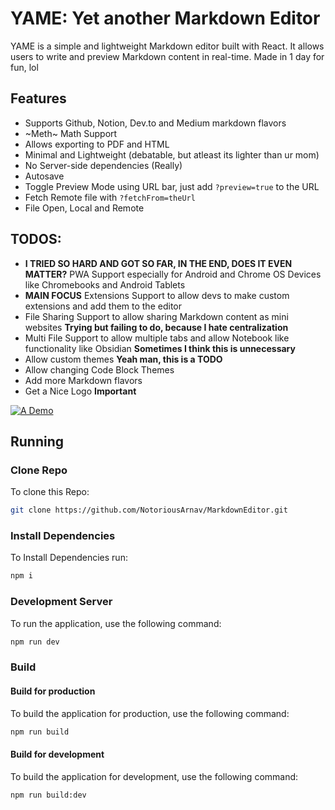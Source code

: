 # YAME: Yet another Markdown Editor
YAME is a simple and lightweight Markdown editor built with React. It allows users to write and preview Markdown content in real-time.
Made in 1 day for fun, lol

## Features
- Supports Github, Notion, Dev.to and Medium markdown flavors
- ~Meth~ Math Support
- Allows exporting to PDF and HTML
- Minimal and Lightweight (debatable, but atleast its lighter than ur mom)
- No Server-side dependencies (Really)
- Autosave
- Toggle Preview Mode using URL bar, just add `?preview=true` to the URL
- Fetch Remote file with `?fetchFrom=theUrl`
- File Open, Local and Remote

## TODOS:
- **I TRIED SO HARD AND GOT SO FAR, IN THE END, DOES IT EVEN MATTER?** PWA Support especially for Android and Chrome OS Devices like Chromebooks and Android Tablets
- **MAIN FOCUS** Extensions Support to allow devs to make custom extensions and add them to the editor
- File Sharing Support to allow sharing Markdown content as mini websites **Trying but failing to do, because I hate centralization**
- Multi File Support to allow multiple tabs and allow Notebook like functionality like Obsidian **Sometimes I think this is unnecessary**
- Allow custom themes **Yeah man, this is a TODO**
- Allow changing Code Block Themes
- Add more Markdown flavors
- Get a Nice Logo **Important**

[![A Demo](https://i.ytimg.com/vi/ufgCsc758yw/hqdefault.jpg "Markdown Editor")](https://www.youtube.com/watch?v=ufgCsc758yw)

## Running
### Clone Repo
To clone this Repo:
```bash
git clone https://github.com/NotoriousArnav/MarkdownEditor.git
```
### Install Dependencies
To Install Dependencies run:
```bash
npm i
```

### Development Server
To run the application, use the following command:
```bash
npm run dev
```
### Build
#### Build for production
To build the application for production, use the following command:
```bash
npm run build
```
#### Build for development
To build the application for development, use the following command:
```bash
npm run build:dev
```
